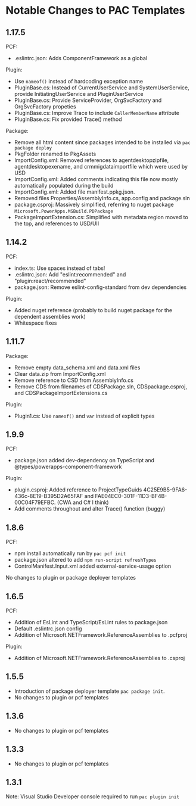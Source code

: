 # Notable Changes to PAC Templates

## 1.17.5

PCF:

* .eslintrc.json: Adds ComponentFramework as a global

Plugin:

* Use `nameof()` instead of hardcoding exception name
* PluginBase.cs: Instead of CurrentUserService and SystemUserService, provide InitiatingUserService and PluginUserService
* PluginBase.cs: Provide ServiceProvider, OrgSvcFactory and OrgSvcFactory propeties
* PluginBase.cs: Improve Trace to include `CallerMemberName` attribute
* PluginBase.cs: Fix provided Trace() method

Package:

* Remove all html content since packages intended to be installed via `pac package deploy`
* PkgFolder renamed to PkgAssets
* ImportConfig.xml: Removed references to agentdesktopzipfile, agentdesktopexename, and crmmigdataimportfile which were used by USD
* ImportConfig.xml: Added comments indicating this file now mostly automatically populated during the build
* ImportConfig.xml: Added file manifest.ppkg.json.
* Removed files Properties/AssemblyInfo.cs, app.config and package.sln
* package.csproj: Massively simplified, referring to nuget package `Microsoft.PowerApps.MSBuild.PDPackage`
* PackageImportExtension.cs: Simplified with metadata region moved to the top, and references to USD/UII

## 1.14.2

PCF:

* index.ts: Use spaces instead of tabs!
* .eslintrc.json: Add "eslint:recommended" and "plugin:react/recommended"
* package.json: Remove eslint-config-standard from dev dependencies

Plugin:

* Added nuget reference (probably to build nuget package for the dependent assemblies work)
* Whitespace fixes

## 1.11.7

Package:

* Remove empty data_schema.xml and data.xml files
* Clear data.zip from ImportConfig.xml
* Remove reference to CSD from AssemblyInfo.cs
* Remove CDS from filenames of CDSPackage.sln, CDSpackage.csproj, and CDSPackageImportExtensions.cs

Plugin:

* Plugin1.cs: Use `nameof()` and `var` instead of explicit types

## 1.9.9

PCF:

* package.json added dev-dependency on TypeScript and @types/powerapps-component-framework

Plugin:

* plugin.csproj: Added reference to ProjectTypeGuids 4C25E9B5-9FA6-436c-8E19-B395D2A65FAF and FAE04EC0-301F-11D3-BF4B-00C04F79EFBC. (CWA and C# I think)
* Add comments throughout and alter Trace() function (buggy)

## 1.8.6

PCF:

* npm install automatically run by `pac pcf init`
* package.json altered to add `npm run-script refreshTypes`
* ControlManifest.Input.xml added external-service-usage option

No changes to plugin or package deployer templates

## 1.6.5

PCF:

* Addition of EsLint and TypeScript/EsLint rules to package.json
* Default .eslintrc.json config
* Addition of Microsoft.NETFramework.ReferenceAssemblies to .pcfproj

Plugin:

* Addition of Microsoft.NETFramework.ReferenceAssemblies to .csproj

## 1.5.5

* Introduction of package deployer template `pac package init`.
* No changes to plugin or pcf templates

## 1.3.6

* No changes to plugin or pcf templates

## 1.3.3

* No changes to plugin or pcf templates

## 1.3.1

Note: Visual Studio Developer console required to run `pac plugin init`
